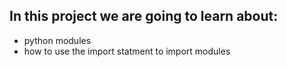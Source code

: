 ## In this project we are going to learn about:
- python modules
- how to use the import statment to import modules